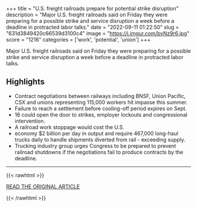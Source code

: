 +++
title = "U.S. freight railroads prepare for potential strike disruption"
description = "Major U.S. freight railroads said on Friday they were preparing for a possible strike and service disruption a week before a deadline in protracted labor talks."
date = "2022-09-11 01:22:50"
slug = "631d3849420c66539d3100c4"
image = "https://i.imgur.com/bvNz9r6.jpg"
score = "1216"
categories = ['work', 'potential', 'union']
+++

Major U.S. freight railroads said on Friday they were preparing for a possible strike and service disruption a week before a deadline in protracted labor talks.

## Highlights

- Contract negotiations between railways including BNSF, Union Pacific, CSX and unions representing 115,000 workers hit impasse this summer.
- Failure to reach a settlement before cooling-off period expires on Sept.
- 16 could open the door to strikes, employer lockouts and congressional intervention.
- A railroad work stoppage would cost the U.S.
- economy $2 billion per day in output and require 467,000 long-haul trucks daily to handle shipments diverted from rail - exceeding supply.
- Trucking industry group urges Congress to be prepared to prevent railroad shutdowns if the negotiations fail to produce contracts by the deadline.

---

{{< rawhtml >}}
  <p class="article-category">
    <a target="_blank" href="https://www.reuters.com/world/us/us-trucking-group-asks-congress-avert-rail-shutdowns-2022-09-09/">READ THE ORIGINAL ARTICLE</a>
  </p>
{{< /rawhtml >}}
